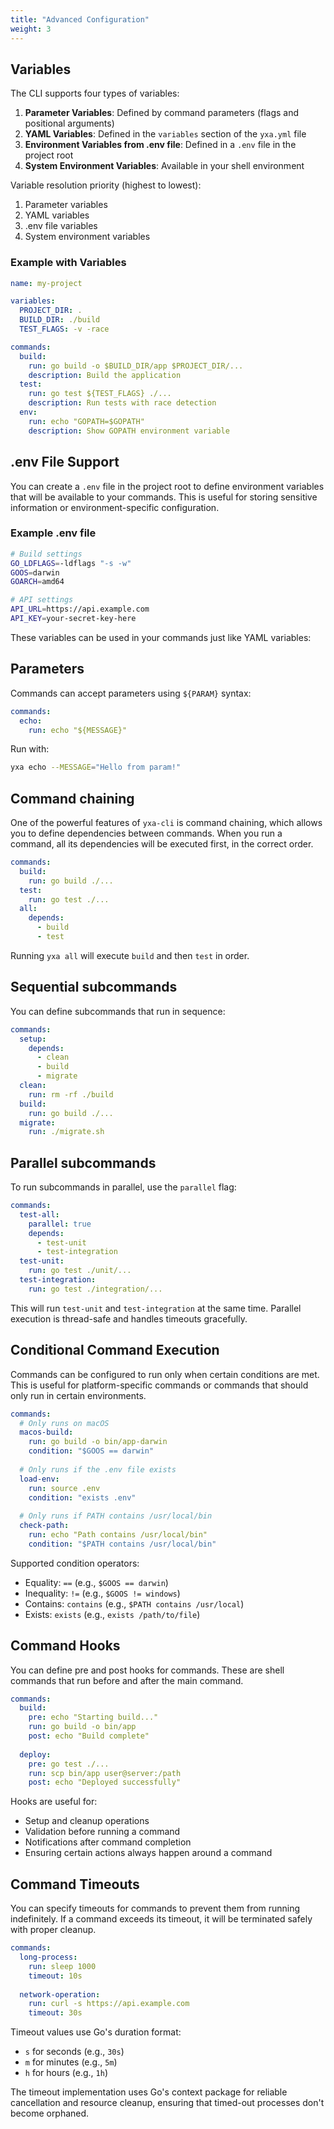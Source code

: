```yaml
---
title: "Advanced Configuration"
weight: 3
---
```


## Variables

The CLI supports four types of variables:

1. **Parameter Variables**: Defined by command parameters (flags and positional arguments)
2. **YAML Variables**: Defined in the `variables` section of the `yxa.yml` file
3. **Environment Variables from .env file**: Defined in a `.env` file in the project root
4. **System Environment Variables**: Available in your shell environment

Variable resolution priority (highest to lowest):
1. Parameter variables
2. YAML variables
3. .env file variables
4. System environment variables

### Example with Variables

```yaml
name: my-project

variables:
  PROJECT_DIR: .
  BUILD_DIR: ./build
  TEST_FLAGS: -v -race

commands:
  build:
    run: go build -o $BUILD_DIR/app $PROJECT_DIR/...
    description: Build the application
  test:
    run: go test ${TEST_FLAGS} ./...
    description: Run tests with race detection
  env:
    run: echo "GOPATH=$GOPATH"
    description: Show GOPATH environment variable
```

## .env File Support

You can create a `.env` file in the project root to define environment variables that will be available to your commands. This is useful for storing sensitive information or environment-specific configuration.

### Example .env file

```bash
# Build settings
GO_LDFLAGS=-ldflags "-s -w"
GOOS=darwin
GOARCH=amd64

# API settings
API_URL=https://api.example.com
API_KEY=your-secret-key-here
```

These variables can be used in your commands just like YAML variables:


## Parameters

Commands can accept parameters using `${PARAM}` syntax:

```yaml
commands:
  echo:
    run: echo "${MESSAGE}"
```

Run with:
```bash
yxa echo --MESSAGE="Hello from param!"
```

## Command chaining

One of the powerful features of `yxa-cli` is command chaining, which allows you to define dependencies between commands. When you run a command, all its dependencies will be executed first, in the correct order.

```yaml
commands:
  build:
    run: go build ./...
  test:
    run: go test ./...
  all:
    depends:
      - build
      - test
```

Running `yxa all` will execute `build` and then `test` in order.

## Sequential subcommands

You can define subcommands that run in sequence:

```yaml
commands:
  setup:
    depends:
      - clean
      - build
      - migrate
  clean:
    run: rm -rf ./build
  build:
    run: go build ./...
  migrate:
    run: ./migrate.sh
```

## Parallel subcommands

To run subcommands in parallel, use the `parallel` flag:

```yaml
commands:
  test-all:
    parallel: true
    depends:
      - test-unit
      - test-integration
  test-unit:
    run: go test ./unit/...
  test-integration:
    run: go test ./integration/...
```

This will run `test-unit` and `test-integration` at the same time. Parallel execution is thread-safe and handles timeouts gracefully.

## Conditional Command Execution

Commands can be configured to run only when certain conditions are met. This is useful for platform-specific commands or commands that should only run in certain environments.

```yaml
commands:
  # Only runs on macOS
  macos-build:
    run: go build -o bin/app-darwin
    condition: "$GOOS == darwin"
    
  # Only runs if the .env file exists
  load-env:
    run: source .env
    condition: "exists .env"
    
  # Only runs if PATH contains /usr/local/bin
  check-path:
    run: echo "Path contains /usr/local/bin"
    condition: "$PATH contains /usr/local/bin"
```

Supported condition operators:
- Equality: `==` (e.g., `$GOOS == darwin`)
- Inequality: `!=` (e.g., `$GOOS != windows`)
- Contains: `contains` (e.g., `$PATH contains /usr/local`)
- Exists: `exists` (e.g., `exists /path/to/file`)

## Command Hooks

You can define pre and post hooks for commands. These are shell commands that run before and after the main command.

```yaml
commands:
  build:
    pre: echo "Starting build..."
    run: go build -o bin/app
    post: echo "Build complete"
    
  deploy:
    pre: go test ./...
    run: scp bin/app user@server:/path
    post: echo "Deployed successfully"
```

Hooks are useful for:
- Setup and cleanup operations
- Validation before running a command
- Notifications after command completion
- Ensuring certain actions always happen around a command

## Command Timeouts

You can specify timeouts for commands to prevent them from running indefinitely. If a command exceeds its timeout, it will be terminated safely with proper cleanup.

```yaml
commands:
  long-process:
    run: sleep 1000
    timeout: 10s
    
  network-operation:
    run: curl -s https://api.example.com
    timeout: 30s
```

Timeout values use Go's duration format:
- `s` for seconds (e.g., `30s`)
- `m` for minutes (e.g., `5m`)
- `h` for hours (e.g., `1h`)

The timeout implementation uses Go's context package for reliable cancellation and resource cleanup, ensuring that timed-out processes don't become orphaned.
